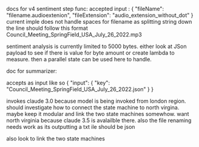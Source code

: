 

docs for v4 sentiment step func:
accepted input :
{
  "fileName": "filename.audioextenion",
  "fileExtension": "audio_extension_without_dot"
}
current imple does not handle spaces for filename
as splitting string down the line should follow this format
Council_Meeting_SpringField_USA_July_26_2022.mp3

sentiment analysis is currently limited to 5000 bytes. either look at JSon payload to see if there is value for byte amount or create lambda to measure. 
then a parallel state can be used here to handle.

doc for summarizer:

accepts as input like so
{
  "input": {
    "key": "Council_Meeting_SpringField_USA_July_26_2022.json"
  }
}

invokes claude 3.0 because model is being invoked from london region.
should investigate how to connect the state machine to north virgina. maybe keep it modular and link the two state machines somewhow.
want north virginia because claude 3.5 is avalailble there.
also the file renaming needs work as its outputting a txt ile should be json

also look to link the two state machines